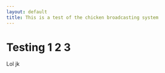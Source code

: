 ```yaml
---
layout: default
title: This is a test of the chicken broadcasting system
---
```


# Testing 1 2 3

Lol jk
